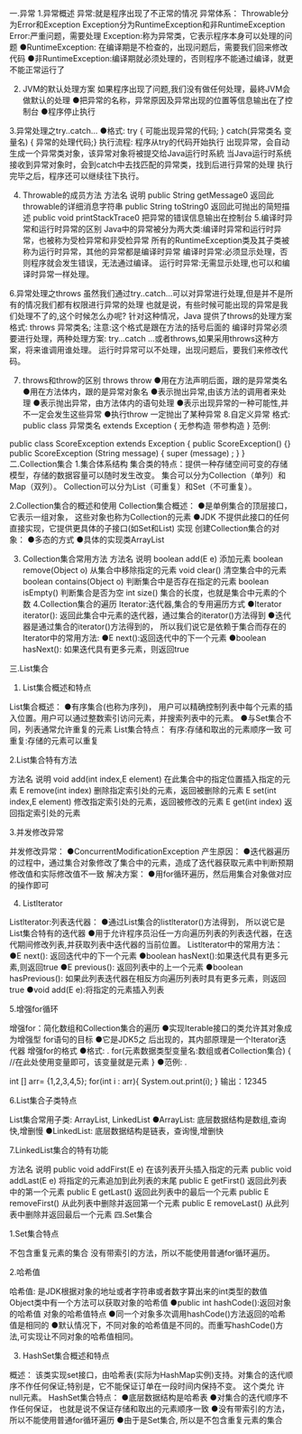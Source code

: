 一.异常
1.异常概述
异常:就是程序出现了不正常的情况
异常体系：
Throwable分为Error和Exception
Exception分为RuntimeException和非RuntimeException
Error:严重问题，需要处理
Exception:称为异常类，它表示程序本身可以处理的问题
●RuntimeException: 在编译期是不检查的，出现问题后，需要我们回来修改代码
●非RuntimeException:编译期就必须处理的，否则程序不能通过编译，就更不能正常运行了

2. JVM的默认处理方案
如果程序出现了问题,我们没有做任何处理，最終JVM会做默认的处理
●把异常的名称，异常原因及异常出现的位置等信息输出在了控制台
●程序停止执行

3.异常处理之try..catch...
●格式:
try {
可能出现异常的代码;
} catch(异常类名 变量名) {
异常的处理代码;}
执行流程:
程序从try的代码开始执行
出现异常，会自动生成一个异常类对象，该异常对象将被提交给Java运行时系統
当Java运行时系统接收到异常对象时，会到catch中去找匹配的异常类，找到后进行异常的处理
执行完毕之后，程序还可以继续往下执行。

4. Throwable的成员方法
方法名	                                 说明
public String getMessage0	   返回此throwable的详细消息字符串
public String toString0	           返回此可抛出的简短描述
public void printStackTrace0	   把异常的错误信息输出在控制台
5.编译时异常和运行时异常的区别
Java中的异常被分为两大类:编译时异常和运行时异常，也被称为受检异常和非受检异常
所有的RuntimeException类及其子类被称为运行时异常，其他的异常都是编译时异常
编译时异常:必须显示处理，否则程序就会发生错误，无法通过编译。
运行时异常:无需显示处理,也可以和编译时异常一样处理。

6.异常处理之throws
虽然我们通过try..catch…可以对异常进行处理,但是并不是所有的情况我们都有权限进行异常的处理
也就是说，有些时候可能出现的异常是我们处理不了的,这个时候怎么办呢?
针对这种情况，Java 提供了throws的处理方案
格式: 
throws 异常类名;
注意:这个格式是跟在方法的括号后面的
编译时异常必须要进行处理，两种处理方案: try…catch ...或者throws,如果采用throws这种方案，将来谁调用谁处理。
运行时异常可以不处理，出现问题后，要我们来修改代码。

7. throws和throw的区别
throws	                                               throw
●用在方法声明后面，跟的是异常类名	              ●用在方法体内，跟的是异常对象名
●表示抛出异常,由该方法的调用者来处理	              ●表示抛出异常，由方法体内的语句处理
●表示出现异常的一种可能性,并不一定会发生这些异常     ●执行throw 一定抛出了某种异常
8.自定义异常
格式: 
public class 异常类名 extends Exception {
无参构造
带参构造 
}
范例:

public class ScoreException extends Exception {
        public ScoreException() {}
        public ScoreException (String message) {
              super (message) ;
        }
}
二.Collection集合
1.集合体系结构
集合类的特点：提供一种存储空间可变的存储模型，存储的数据容量可以随时发生改变。
集合可以分为Collection（单列）和Map（双列）。
Collection可以分为List（可重复）和Set（不可重复）。

2.Collection集合的概述和使用
Collection集合概述：
●是单例集合的顶层接口， 它表示一组对象， 这些对象也称为Collection的元素
●JDK 不提供此接口的任何直接实现，它提供更具体的子接口(如Set和List) 实现
创建Collection集合的对象：
●多态的方式
●具体的实现类ArrayList

3. Collection集合常用方法
方法名	                       说明
boolean add(E e)	      添加元素
boolean remove(Object o)      从集合中移除指定的元素
void clear()	              清空集合中的元素
boolean contains(Object o)    判断集合中是否存在指定的元素
boolean isEmpty()	      判断集合是否为空
int size()	              集合的长度，也就是集合中元素的个数
4.Collection集合的遍历
Iterator:迭代器,集合的专用遍历方式
●Iterator<E> iterator(): 返回此集合中元素的迭代器，通过集合的iterator()方法得到
●迭代器是通过集合的iterator()方法得到的， 所以我们说它是依赖于集合而存在的
Iterator中的常用方法:
●E next():返回迭代中的下一个元素
●boolean hasNext(): 如果迭代具有更多元素，则返回true

三.List集合

1. List集合概述和特点

List集合概述：
●有序集合(也称为序列)， 用户可以精确控制列表中每个元素的插入位置。用户可以通过整数索引访问元素，并搜索列表中的元素。
●与Set集合不同，列表通常允许重复的元素
List集合特点：
有序:存储和取出的元素顺序一致
可重复:存储的元素可以重复

2.List集合特有方法

方法名	                           说明
void add(int index,E element)	在此集合中的指定位置插入指定的元素
E remove(int index)	         删除指定索引处的元素，返回被删除的元素
E set(int index,E element)	修改指定索引处的元素，返回被修改的元素
E get(int index)	         返回指定索引处的元素

3.并发修改异常

并发修改异常：
●ConcurrentModificationException
产生原因：
●迭代器遍历的过程中，通过集合对象修改了集合中的元素，造成了迭代器获取元素中判断预期修改值和实际修改值不一致
解决方案：
●用for循环遍历，然后用集合对象做对应的操作即可

4. Listlterator

Listlterator:列表迭代器：
●通过List集合的listlterator()方法得到， 所以说它是List集合特有的迭代器
●用于允许程序员沿任一方向遍历列表的列表迭代器，在迭代期间修改列表,并获取列表中迭代器的当前位置。
Listlterator中的常用方法：
●E next(): 返回迭代中的下一个元素
●boolean hasNext():如果迭代具有更多元素,则返回true
●E previous(): 返回列表中的上一个元素
●boolean hasPrevious(): 如果此列表迭代器在相反方向遍历列表时具有更多元素，则返回true
●void add(E e):将指定的元素插入列表

5.增强for循环

增强for：简化数组和Collection集合的遍历
●实现Iterable接口的类允许其对象成为增强型 for语句的目标
●它是JDK5之 后出现的，其内部原理是一个Iterator迭代器
增强for的格式
●格式: .
for(元素数据类型变量名:数组或者Collection集合) {
//在此处使用变量即可，该变量就是元素
}
●范例: .

int [] arr= {1,2,3,4,5};
for(int i : arr){
System.out.print(i);
}
输出：12345

6.List集合子类特点

List集合常用子类: ArrayList, LinkedList
●ArrayList: 底层数据结构是数组,查询快,增删慢
●LinkedList: 底层数据结构是链表，查询慢,增删快

7.LinkedList集合的特有功能
     
方法名	                            说明
public void addFirst(E e)	在该列表开头插入指定的元素
public void addLast(E e)	将指定的元素追加到此列表的末尾
public E getFirst()	返回此列表中的第一个元素
public E getLast()	返回此列表中的最后一个元素
public E removeFirst()	从此列表中删除并返回第一个元素
public E removeLast()	从此列表中删除并返回最后一个元素
四.Set集合

1.Set集合特点

不包含重复元素的集合
没有带索引的方法，所以不能使用普通for循环遍历。

2.哈希值

哈希值: 是JDK根据对象的地址或者字符串或者数字算出来的int类型的数值
Object类中有一个方法可以获取对象的哈希值
●public int hashCode():返回对象的哈希值
对象的哈希值特点
●同一个对象多次调用hashCode()方法返回的哈希值是相同的
●默认情况下，不同对象的哈希值是不同的。而重写hashCode()方法,可实现让不同对象的哈希值相同。

3. HashSet集合概述和特点

概述：
该类实现set接口，由哈希表(实际为HashMap实例)支持。对集合的迭代顺序不作任何保证;特别是，它不能保证订单在一段时间内保持不变。 这个类允
许null元素。
HashSet集合特点：
●底层数据结构是哈希表
●对集合的迭代顺序不作任何保证， 也就是说不保证存储和取出的元素顺序一致
●没有带索引的方法， 所以不能使用普通for循环遍历
●由于是Set集合, 所以是不包含重复元素的集合